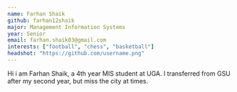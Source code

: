 ```yaml
---
name: Farhan Shaik
github: farhan12shaik
major: Management Information Systems
year: Senior
email: farhan.shaik03@gmail.com
interests: ["football", "chess", "basketball"]
headshot: "https://github.com/username.png"
---
```

Hi i am Farhan Shaik, a 4th year MIS student at UGA. I transferred from GSU after my second year, but miss the city at times. 
